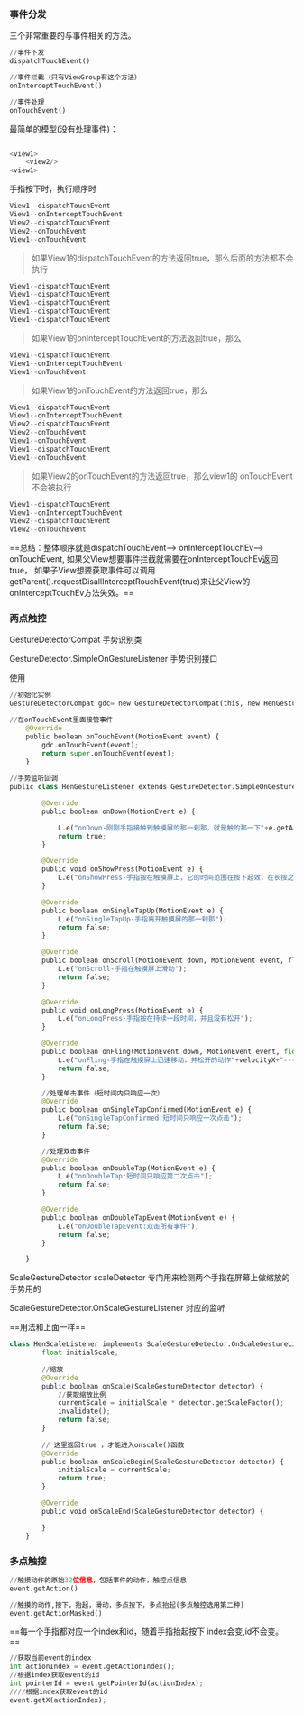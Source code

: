### 事件分发

三个非常重要的与事件相关的方法。
```python
//事件下发
dispatchTouchEvent()

//事件拦截（只有ViewGroup有这个方法）
onInterceptTouchEvent()

//事件处理
onTouchEvent()

```


最简单的模型(没有处理事件)：

```python

<view1>
    <view2/>
<view1>

```
手指按下时，执行顺序时
```python
View1--dispatchTouchEvent
View1--onInterceptTouchEvent
View2--dispatchTouchEvent
View2--onTouchEvent
View1--onTouchEvent
```
> 如果View1的dispatchTouchEvent的方法返回true，那么后面的方法都不会执行

```python
View1--dispatchTouchEvent
View1--dispatchTouchEvent
View1--dispatchTouchEvent
View1--dispatchTouchEvent
View1--dispatchTouchEvent

```

> 如果View1的onInterceptTouchEvent的方法返回true，那么

```python
View1--dispatchTouchEvent
View1--onInterceptTouchEvent
View1--onTouchEvent

```
> 如果View1的onTouchEvent的方法返回true，那么

```python
View1--dispatchTouchEvent
View1--onInterceptTouchEvent
View2--dispatchTouchEvent
View2--onTouchEvent
View1--onTouchEvent
View1--dispatchTouchEvent
View1--onTouchEvent
```
> 如果View2的onTouchEvent的方法返回true，那么view1的
onTouchEvent不会被执行

```python
View1--dispatchTouchEvent
View1--onInterceptTouchEvent
View2--dispatchTouchEvent
View2--onTouchEvent
```

==总结：整体顺序就是dispatchTouchEvent-->
onInterceptTouchEv-->
onTouchEvent,
如果父View想要事件拦截就需要在onInterceptTouchEv返回true，
如果子View想要获取事件可以调用getParent().requestDisallInterceptRouchEvent(true)来让父View的onInterceptTouchEv方法失效。==

### 两点触控

GestureDetectorCompat 手势识别类

GestureDetector.SimpleOnGestureListener 手势识别接口

使用

```python
//初始化实例
GestureDetectorCompat gdc= new GestureDetectorCompat(this, new HenGestureListener());

//在onTouchEvent里面接管事件
    @Override
    public boolean onTouchEvent(MotionEvent event) {
        gdc.onTouchEvent(event);
        return super.onTouchEvent(event);
    }
    
//手势监听回调    
public class HenGestureListener extends GestureDetector.SimpleOnGestureListener {

        @Override
        public boolean onDown(MotionEvent e) {

            L.e("onDown-刚刚手指接触到触摸屏的那一刹那，就是触的那一下"+e.getActionIndex());
            return true;
        }

        @Override
        public void onShowPress(MotionEvent e) {
            L.e("onShowPress-手指按在触摸屏上，它的时间范围在按下起效，在长按之前");
        }

        @Override
        public boolean onSingleTapUp(MotionEvent e) {
            L.e("onSingleTapUp-手指离开触摸屏的那一刹那");
            return false;
        }

        @Override
        public boolean onScroll(MotionEvent down, MotionEvent event, float distanceX, float distanceY) {
            L.e("onScroll-手指在触摸屏上滑动");
            return false;
        }

        @Override
        public void onLongPress(MotionEvent e) {
            L.e("onLongPress-手指按在持续一段时间，并且没有松开");
        }

        @Override
        public boolean onFling(MotionEvent down, MotionEvent event, float velocityX, float velocityY) {
            L.e("onFling-手指在触摸屏上迅速移动，并松开的动作"+velocityX+"---"+velocityY);
            return false;
        }

        //处理单击事件（短时间内只响应一次）
        @Override
        public boolean onSingleTapConfirmed(MotionEvent e) {
            L.e("onSingleTapConfirmed:短时间只响应一次点击");
            return false;
        }

        //处理双击事件
        @Override
        public boolean onDoubleTap(MotionEvent e) {
            L.e("onDoubleTap:短时间只响应第二次点击");
            return false;
        }

        @Override
        public boolean onDoubleTapEvent(MotionEvent e) {
            L.e("onDoubleTapEvent:双击所有事件");
            return false;
        }

    }


```

ScaleGestureDetector scaleDetector     专门用来检测两个手指在屏幕上做缩放的手势用的


ScaleGestureDetector.OnScaleGestureListener 对应的监听

==用法和上面一样==

```python
class HenScaleListener implements ScaleGestureDetector.OnScaleGestureListener {
        float initialScale;
        
        //缩放
        @Override
        public boolean onScale(ScaleGestureDetector detector) {
            //获取缩放比例
            currentScale = initialScale * detector.getScaleFactor();
            invalidate();
            return false;
        }
        
        // 这里返回true ，才能进入onscale()函数
        @Override
        public boolean onScaleBegin(ScaleGestureDetector detector) {
            initialScale = currentScale;
            return true;
        }

        @Override
        public void onScaleEnd(ScaleGestureDetector detector) {

        }
    }

```

### 多点触控

```python
//触摸动作的原始32位信息，包括事件的动作，触控点信息 
event.getAction()

//触摸的动作,按下，抬起，滑动，多点按下，多点抬起(多点触控选用第二种) 
event.getActionMasked()
```
==每一个手指都对应一个index和id，随着手指抬起按下 index会变,id不会变。==
```python
//获取当前event的index
int actionIndex = event.getActionIndex();
//根据index获取event的id
int pointerId = event.getPointerId(actionIndex);
////根据index获取event的id
event.getX(actionIndex);

```

```python

```


